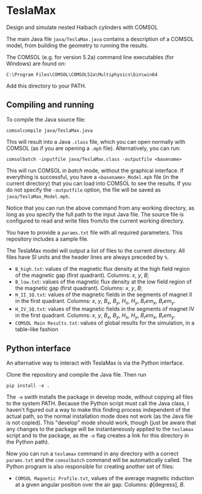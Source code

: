 # TeslaMax

Design and simulate nested Halbach cylinders with COMSOL

The main Java file `java/TeslaMax.java` contains a description of a COMSOL model, from building the geometry to running the results.

The COMSOL (e.g. for version 5.2a) command line executables (for Windows) are found on:

	C:\Program Files\COMSOL\COMSOL52a\Multiphysics\bin\win64

Add this directory to your PATH.

## Compiling and running

To compile the Java source file:

	comsolcompile java/TeslaMax.java

This will result into a Java `.class` file, which you can open normally with COMSOL (as if you are opening a `.mph` file). Alternatively, you can run:

	comsolbatch -inputfile java/TeslaMax.class -outputfile <basename>

This will run COMSOL in *batch* mode, without the graphical interface. If everything is successful, you have a `<basename>_Model.mph` file (in the current directory) that you can load into COMSOL to see the results. If you do not specify the `-outputfile` option, the file will be saved as `java/TeslaMax_Model.mph`.

Notice that you can run the above command from any working directory, as long as you specify the full path to the input Java file. The source file is configured to read and write files from/to the current working directory.

You have to provide a `params.txt` file with all required parameters. This repository includes a sample file.

The TeslaMax model will output a list of files to the current directory. All files have SI units and the header lines are always preceded by `%`.

* `B_high.txt`: values of the magnetic flux density at the high field region of the magnetic gap (first quadrant). Columns: $x$, $y$, $B$;
* `B_low.txt`: values of the magnetic flux density at the low field region of the magnetic gap (first quadrant). Columns: $x$, $y$, $B$;
* `H_II_1Q.txt`: values of the magnetic fields in the segments of magnet II in the first quadrant. Columns: $x$, $y$, $B_x$, $B_y$, $H_x$, $H_y$, $B_rem_x$, $B_rem_y$.
* `H_IV_1Q.txt`: values of the magnetic fields in the segments of magnet IV in the first quadrant. Columns: $x$, $y$, $B_x$, $B_y$, $H_x$, $H_y$, $B_rem_x$, $B_rem_y$.
* `COMSOL Main Results.txt`: values of global results for the simulation, in a table-like fashion

## Python interface

An alternative way to interact with TeslaMax is via the Python interface.

Clone the repository and compile the Java file. Then run

	pip install -e .

The `-e` swith installs the package in develop mode, without copying all files to the system PATH. Because the Python script must call the Java class, I haven't figured out a way to make this finding process independent of the actual path, so the normal installation mode does not work (as the Java file is not copied). This "develop" mode should work, though (just be aware that any changes to the package will be instantaneously applied to the `teslamax` script and to the package, as the `-e` flag creates a link for this directory in the Python path).

Now you can run a `teslamax` command in any directory with a correct `params.txt` and the `comsolbatch` command will be automatically called. The Python program is also responsible for creating another set of files:

* `COMSOL Magnetic Profile.txt`, values of the average magnetic induction at a given angular position over the air gap. Columns: $\phi$[degress], $B$.


